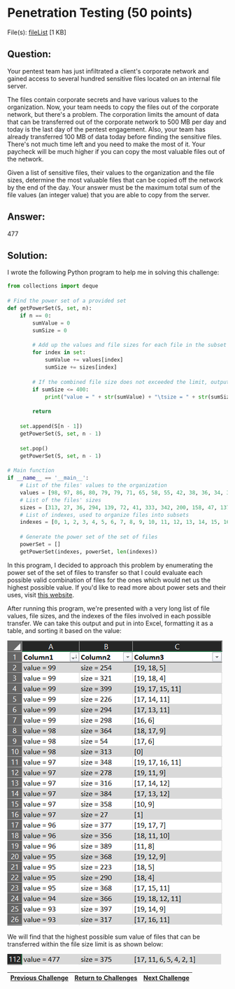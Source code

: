 # Penetration Testing (50 points)

File(s): [fileList](fileList) [1 KB]

## Question:

Your pentest team has just infiltrated a client's corporate network and gained access to several hundred sensitive files located on an internal file server.

The files contain corporate secrets and have various values to the organization. Now, your team needs to copy the files out of the corporate network, but there's a problem. The corporation limits the amount of data that can be transferred out of the corporate network to 500 MB per day and today is the last day of the pentest engagement. Also, your team has already transferred 100 MB of data today before finding the sensitive files. There's not much time left and you need to make the most of it. Your paycheck will be much higher if you can copy the most valuable files out of the network.

Given a list of sensitive files, their values to the organization and the file sizes, determine the most valuable files that can be copied off the network by the end of the day. Your answer must be the maximum total sum of the file values (an integer value) that you are able to copy from the server.

## Answer:

477

## Solution:

I wrote the following Python program to help me in solving this challenge:

```python
from collections import deque

# Find the power set of a provided set 
def getPowerSet(S, set, n):
	if n == 0:
		sumValue = 0
		sumSize = 0
		
        # Add up the values and file sizes for each file in the subset
		for index in set:
		    sumValue += values[index]
		    sumSize += sizes[index]
		
        # If the combined file size does not exceeded the limit, output the files' combined size and value
		if sumSize <= 400:
		    print("value = " + str(sumValue) + "\tsize = " + str(sumSize) + "\t" + str(set))
		
		return

	set.append(S[n - 1])
	getPowerSet(S, set, n - 1)

	set.pop()
	getPowerSet(S, set, n - 1)

# Main function
if __name__ == '__main__':
    # List of the files' values to the organization
    values = [98, 97, 86, 80, 79, 79, 71, 65, 58, 55, 42, 38, 36, 34, 34, 30, 28, 27, 16, 4]
    # List of the files' sizes
    sizes = [313, 27, 36, 294, 139, 72, 41, 333, 342, 200, 158, 47, 137, 234, 166, 308, 257, 13, 151, 31]
    # List of indexes, used to organize files into subsets
    indexes = [0, 1, 2, 3, 4, 5, 6, 7, 8, 9, 10, 11, 12, 13, 14, 15, 16, 17, 18, 19]

    # Generate the power set of the set of files
    powerSet = []
    getPowerSet(indexes, powerSet, len(indexes))
```

In this program, I decided to approach this problem by enumerating the power set of the set of files to transfer so that I could evaluate each possible valid combination of files for the ones which would net us the highest possible value. If you'd like to read more about power sets and their uses, visit [this website](https://en.wikipedia.org/wiki/Power_set).

After running this program, we're presented with a very long list of file values, file sizes, and the indexes of the files involved in each possible transfer. We can take this output and put in into Excel, formatting it as a table, and sorting it based on the value:

![sorted-list.png](sorted-list.png)

We will find that the highest possible sum value of files that can be transferred within the file size limit is as shown below:

![result.png](result.png)

| [Previous Challenge](/Challenges/Collect-And-Operate/5/README.md#question) | [Return to Challenges](/Challenges/../../../#modules) | [Next Challenge](/Challenges/Collect-And-Operate/7/README.md#question) |
| :------- | :-----: | ------: |